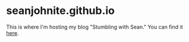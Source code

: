 # seanjohnite.github.io

This is where I'm hosting my blog "Stumbling with Sean." You can find it [here](http://seanjohnite.github.io).
